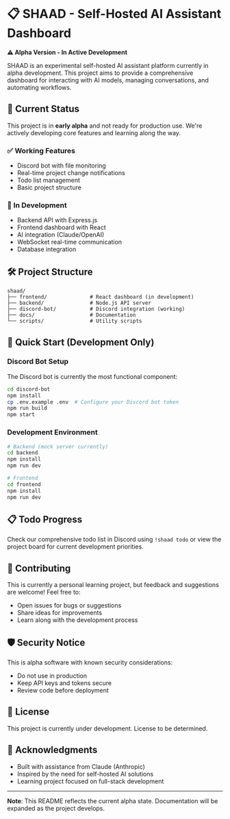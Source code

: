 # 📋 SHAAD - Self-Hosted AI Assistant Dashboard

**⚠️ Alpha Version - In Active Development**

SHAAD is an experimental self-hosted AI assistant platform currently in alpha development. This project aims to provide a comprehensive dashboard for interacting with AI models, managing conversations, and automating workflows.

## 🚧 Current Status

This project is in **early alpha** and not ready for production use. We're actively developing core features and learning along the way.

### ✅ Working Features
- Discord bot with file monitoring
- Real-time project change notifications
- Todo list management
- Basic project structure

### 🔄 In Development
- Backend API with Express.js
- Frontend dashboard with React
- AI integration (Claude/OpenAI)
- WebSocket real-time communication
- Database integration

## 🛠️ Project Structure

```
shaad/
├── frontend/              # React dashboard (in development)
├── backend/               # Node.js API server
├── discord-bot/           # Discord integration (working)
├── docs/                  # Documentation
└── scripts/               # Utility scripts
```

## 🚀 Quick Start (Development Only)

### Discord Bot Setup

The Discord bot is currently the most functional component:

```bash
cd discord-bot
npm install
cp .env.example .env  # Configure your Discord bot token
npm run build
npm start
```

### Development Environment

```bash
# Backend (mock server currently)
cd backend
npm install
npm run dev

# Frontend
cd frontend
npm install
npm run dev
```

## 📋 Todo Progress

Check our comprehensive todo list in Discord using `!shaad todo` or view the project board for current development priorities.

## 🤝 Contributing

This is currently a personal learning project, but feedback and suggestions are welcome! Feel free to:
- Open issues for bugs or suggestions
- Share ideas for improvements
- Learn along with the development process

## 🛡️ Security Notice

This is alpha software with known security considerations:
- Do not use in production
- Keep API keys and tokens secure
- Review code before deployment

## 📝 License

This project is currently under development. License to be determined.

## 🙏 Acknowledgments

- Built with assistance from Claude (Anthropic)
- Inspired by the need for self-hosted AI solutions
- Learning project focused on full-stack development

---

**Note**: This README reflects the current alpha state. Documentation will be expanded as the project develops.